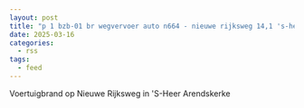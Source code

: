 ```yaml
---
layout: post
title: "p 1 bzb-01 br wegvervoer auto n664 - nieuwe rijksweg 14,1 's-heer arendskerke 194736"
date: 2025-03-16
categories: 
  - rss
tags: 
  - feed
---
```


Voertuigbrand op Nieuwe Rijksweg in 'S-Heer Arendskerke
